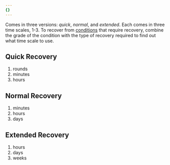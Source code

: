 ```yaml
---
{}
---
```

   
Comes in three versions: _quick_, _normal_, and _extended_. Each comes in three time scales, 1-3. To recover from [conditions](../Conditions/Conditions.md) that require recovery, combine the grade of the condition with the type of recovery required to find out what time scale to use.    
   
## Quick Recovery   
1. rounds   
2. minutes   
3. hours   
   
## Normal Recovery   
1. minutes   
2. hours   
3. days   
   
## Extended Recovery   
1. hours   
2. days   
3. weeks